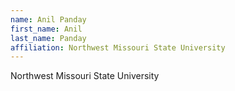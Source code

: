 ```yaml
---
name: Anil Panday
first_name: Anil
last_name: Panday
affiliation: Northwest Missouri State University
---
```


Northwest Missouri State University
